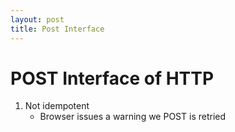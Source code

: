 ```yaml
---
layout: post
title: Post Interface
---
```


# POST Interface of HTTP

1. Not idempotent
   * Browser issues a warning we POST is retried